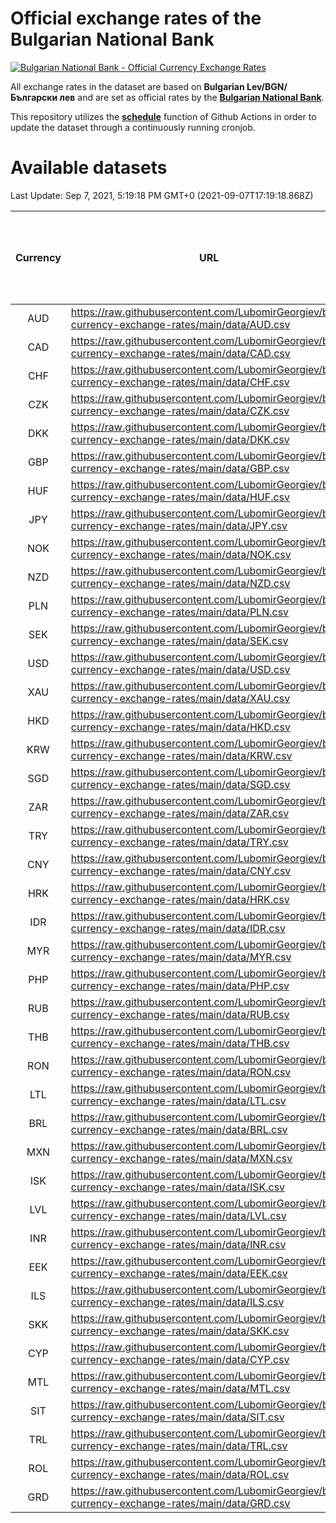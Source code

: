 # Official exchange rates of the Bulgarian National Bank

[![Bulgarian National Bank - Official Currency Exchange Rates](https://github.com/LubomirGeorgiev/bnb-currency-exchange-rates/actions/workflows/update-rates.yml/badge.svg?branch=main)](https://github.com/LubomirGeorgiev/bnb-currency-exchange-rates/actions/workflows/update-rates.yml)

All exchange rates in the dataset are based on **Bulgarian Lev/BGN/Български лев** and are set as official rates by the [**Bulgarian National Bank**](https://www.bnb.bg/Statistics/StExternalSector/StExchangeRates/StERForeignCurrencies/index.htm?toLang=_EN).

This repository utilizes the [**schedule**](https://docs.github.com/en/actions/reference/events-that-trigger-workflows) function of Github Actions in order to update the dataset through a continuously running cronjob.

# Available datasets

<!-- START LINKS (DO NOT EVER FU*ING DELETE THIS COMMENT FOR THE LOVE OF YOUR LIFE!!! IF YOU ARE CURIOS HOW IT WORKS, YOU CAN HAVE A LOOK AT ./src/updateReadme.ts) -->

Last Update: Sep 7, 2021, 5:19:18 PM GMT+0 (2021-09-07T17:19:18.868Z)

| Currency | URL                                                                                             | Number of records | Number of missing days that were filled in |
| :------: | ----------------------------------------------------------------------------------------------- | :---------------: | :----------------------------------------: |
|   AUD    | https://raw.githubusercontent.com/LubomirGeorgiev/bnb-currency-exchange-rates/main/data/AUD.csv |       7888        |                    2436                    |
|   CAD    | https://raw.githubusercontent.com/LubomirGeorgiev/bnb-currency-exchange-rates/main/data/CAD.csv |       7888        |                    2436                    |
|   CHF    | https://raw.githubusercontent.com/LubomirGeorgiev/bnb-currency-exchange-rates/main/data/CHF.csv |       7888        |                    2436                    |
|   CZK    | https://raw.githubusercontent.com/LubomirGeorgiev/bnb-currency-exchange-rates/main/data/CZK.csv |       7888        |                    2436                    |
|   DKK    | https://raw.githubusercontent.com/LubomirGeorgiev/bnb-currency-exchange-rates/main/data/DKK.csv |       7888        |                    2436                    |
|   GBP    | https://raw.githubusercontent.com/LubomirGeorgiev/bnb-currency-exchange-rates/main/data/GBP.csv |       7888        |                    2436                    |
|   HUF    | https://raw.githubusercontent.com/LubomirGeorgiev/bnb-currency-exchange-rates/main/data/HUF.csv |       7888        |                    2436                    |
|   JPY    | https://raw.githubusercontent.com/LubomirGeorgiev/bnb-currency-exchange-rates/main/data/JPY.csv |       7888        |                    2436                    |
|   NOK    | https://raw.githubusercontent.com/LubomirGeorgiev/bnb-currency-exchange-rates/main/data/NOK.csv |       7888        |                    2436                    |
|   NZD    | https://raw.githubusercontent.com/LubomirGeorgiev/bnb-currency-exchange-rates/main/data/NZD.csv |       7888        |                    2436                    |
|   PLN    | https://raw.githubusercontent.com/LubomirGeorgiev/bnb-currency-exchange-rates/main/data/PLN.csv |       7888        |                    2436                    |
|   SEK    | https://raw.githubusercontent.com/LubomirGeorgiev/bnb-currency-exchange-rates/main/data/SEK.csv |       7888        |                    2436                    |
|   USD    | https://raw.githubusercontent.com/LubomirGeorgiev/bnb-currency-exchange-rates/main/data/USD.csv |       7888        |                    2436                    |
|   XAU    | https://raw.githubusercontent.com/LubomirGeorgiev/bnb-currency-exchange-rates/main/data/XAU.csv |       7888        |                    2438                    |
|   HKD    | https://raw.githubusercontent.com/LubomirGeorgiev/bnb-currency-exchange-rates/main/data/HKD.csv |       7588        |                    2347                    |
|   KRW    | https://raw.githubusercontent.com/LubomirGeorgiev/bnb-currency-exchange-rates/main/data/KRW.csv |       7588        |                    2347                    |
|   SGD    | https://raw.githubusercontent.com/LubomirGeorgiev/bnb-currency-exchange-rates/main/data/SGD.csv |       7588        |                    2347                    |
|   ZAR    | https://raw.githubusercontent.com/LubomirGeorgiev/bnb-currency-exchange-rates/main/data/ZAR.csv |       7588        |                    2347                    |
|   TRY    | https://raw.githubusercontent.com/LubomirGeorgiev/bnb-currency-exchange-rates/main/data/TRY.csv |       6068        |                    1875                    |
|   CNY    | https://raw.githubusercontent.com/LubomirGeorgiev/bnb-currency-exchange-rates/main/data/CNY.csv |       5950        |                    1841                    |
|   HRK    | https://raw.githubusercontent.com/LubomirGeorgiev/bnb-currency-exchange-rates/main/data/HRK.csv |       5950        |                    1841                    |
|   IDR    | https://raw.githubusercontent.com/LubomirGeorgiev/bnb-currency-exchange-rates/main/data/IDR.csv |       5950        |                    1841                    |
|   MYR    | https://raw.githubusercontent.com/LubomirGeorgiev/bnb-currency-exchange-rates/main/data/MYR.csv |       5950        |                    1841                    |
|   PHP    | https://raw.githubusercontent.com/LubomirGeorgiev/bnb-currency-exchange-rates/main/data/PHP.csv |       5950        |                    1841                    |
|   RUB    | https://raw.githubusercontent.com/LubomirGeorgiev/bnb-currency-exchange-rates/main/data/RUB.csv |       5950        |                    1841                    |
|   THB    | https://raw.githubusercontent.com/LubomirGeorgiev/bnb-currency-exchange-rates/main/data/THB.csv |       5950        |                    1841                    |
|   RON    | https://raw.githubusercontent.com/LubomirGeorgiev/bnb-currency-exchange-rates/main/data/RON.csv |       5891        |                    1823                    |
|   LTL    | https://raw.githubusercontent.com/LubomirGeorgiev/bnb-currency-exchange-rates/main/data/LTL.csv |       5153        |                    1582                    |
|   BRL    | https://raw.githubusercontent.com/LubomirGeorgiev/bnb-currency-exchange-rates/main/data/BRL.csv |       4978        |                    1542                    |
|   MXN    | https://raw.githubusercontent.com/LubomirGeorgiev/bnb-currency-exchange-rates/main/data/MXN.csv |       4978        |                    1542                    |
|   ISK    | https://raw.githubusercontent.com/LubomirGeorgiev/bnb-currency-exchange-rates/main/data/ISK.csv |       4890        |                    1516                    |
|   LVL    | https://raw.githubusercontent.com/LubomirGeorgiev/bnb-currency-exchange-rates/main/data/LVL.csv |       4790        |                    1470                    |
|   INR    | https://raw.githubusercontent.com/LubomirGeorgiev/bnb-currency-exchange-rates/main/data/INR.csv |       4609        |                    1426                    |
|   EEK    | https://raw.githubusercontent.com/LubomirGeorgiev/bnb-currency-exchange-rates/main/data/EEK.csv |       4002        |                    1228                    |
|   ILS    | https://raw.githubusercontent.com/LubomirGeorgiev/bnb-currency-exchange-rates/main/data/ILS.csv |       3883        |                    1205                    |
|   SKK    | https://raw.githubusercontent.com/LubomirGeorgiev/bnb-currency-exchange-rates/main/data/SKK.csv |       2974        |                    916                     |
|   CYP    | https://raw.githubusercontent.com/LubomirGeorgiev/bnb-currency-exchange-rates/main/data/CYP.csv |       2906        |                    890                     |
|   MTL    | https://raw.githubusercontent.com/LubomirGeorgiev/bnb-currency-exchange-rates/main/data/MTL.csv |       2606        |                    801                     |
|   SIT    | https://raw.githubusercontent.com/LubomirGeorgiev/bnb-currency-exchange-rates/main/data/SIT.csv |       2544        |                    780                     |
|   TRL    | https://raw.githubusercontent.com/LubomirGeorgiev/bnb-currency-exchange-rates/main/data/TRL.csv |       1818        |                    559                     |
|   ROL    | https://raw.githubusercontent.com/LubomirGeorgiev/bnb-currency-exchange-rates/main/data/ROL.csv |       1697        |                    524                     |
|   GRD    | https://raw.githubusercontent.com/LubomirGeorgiev/bnb-currency-exchange-rates/main/data/GRD.csv |        359        |                    107                     |

<!-- END LINKS (DO NOT EVER FU*ING DELETE THIS COMMENT FOR THE LOVE OF YOUR LIFE!!! IF YOU ARE CURIOS HOW IT WORKS, YOU CAN HAVE A LOOK AT ./src/updateReadme.ts) -->
